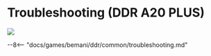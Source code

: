 # Troubleshooting (DDR A20 PLUS)
<img class="header-logo" src="/img/bemani/ddr/a20plus/logo.png">

--8<-- "docs/games/bemani/ddr/common/troubleshooting.md"